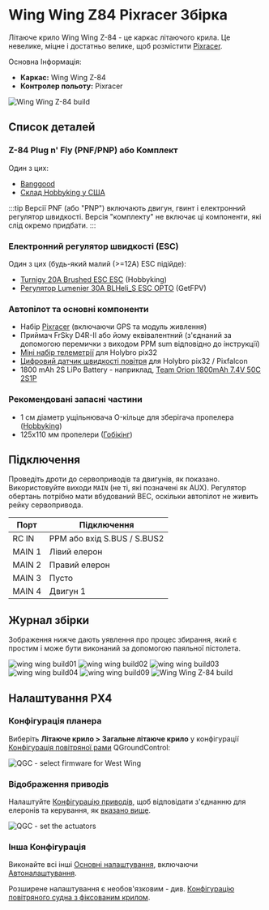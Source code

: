 # Wing Wing Z84 Pixracer Збірка

Літаюче крило Wing Wing Z-84 - це каркас літаючого крила. Це невелике, міцне і достатньо велике, щоб розмістити [Pixracer](../flight_controller/pixracer.md).

Основна Інформація:

- **Каркас:** Wing Wing Z-84
- **Контролер польоту:** Pixracer

![Wing Wing Z-84 build](../../assets/airframes/fw/wing_wing/wing_wing_build11.jpg)

## Список деталей

### Z-84 Plug n' Fly (PNF/PNP) або Комплект

Один з цих:
- [Banggood](https://www.banggood.com/Wing-Wing-Z-84-Z84-EPO-845mm-Wingspan-Flying-Wing-PNP-p-973125.html)
- [Склад Hobbyking у США](https://hobbyking.com/en_us/wing-wing-z-84-epo-845mm-kit.html)

:::tip
Версії PNF (або "PNP") включають двигун, гвинт і електронний регулятор швидкості.
Версія "комплекту" не включає ці компоненти, які слід окремо придбати.
:::


### Електронний регулятор швидкості (ESC)

Один з цих (будь-який малий (>=12A) ESC підійде):

- [Turnigy 20A Brushed ESC ESC](https://hobbyking.com/en_us/turnigy-20a-brushed-esc.html) (Hobbyking)
- [Регулятор Lumenier 30A BLHeli_S ESC OPTO](https://www.getfpv.com/lumenier-30a-blheli-s-esc-opto-2-4s.html) (GetFPV)

### Автопілот та основні компоненти

- Набір [Pixracer](../flight_controller/pixracer.md) (включаючи GPS та модуль живлення)
- Приймач FrSky D4R-II або йому еквівалентний (з'єднаний за допомогою перемички з виходом PPM sum відповідно до інструкції)
- [Міні набір телеметрії](../flight_controller/pixfalcon.md#availability) для Holybro pix32
- [Цифровий датчик швидкості повітря](../flight_controller/pixfalcon.md#availability) для Holybro pix32 / Pixfalcon
- 1800 mAh 2S LiPo Battery - наприклад, [Team Orion 1800mAh 7.4V 50C 2S1P](https://teamorion.com/en/batteries-en/lipo/soft-case/team-orion-lipo-1800-2s-7-4v-50c-xt60-en/)


### Рекомендовані запасні частини

- 1 см діаметр ущільнювача O-кільце для зберігача пропелера ([Hobbyking](https://hobbyking.com/en_us/wing-wing-z-84-o-ring-10pcs.html))
- 125x110 мм пропелери ([Гобікінг](https://hobbyking.com/en_us/gws-ep-propeller-dd-5043-125x110mm-green-6pcs-set.html))

## Підключення

Проведіть дроти до сервоприводів та двигунів, як показано. Використовуйте виходи `MAIN` (не ті, які позначені як AUX). Регулятор обертань потрібно мати вбудований BEC, оскільки автопілот не живить рейку сервопривода.

| Порт   | Підключення                 |
| ------ | --------------------------- |
| RC IN  | PPM або вхід S.BUS / S.BUS2 |
| MAIN 1 | Лівий елерон                |
| MAIN 2 | Правий елерон               |
| MAIN 3 | Пусто                       |
| MAIN 4 | Двигун 1                    |


## Журнал збірки

Зображення нижче дають уявлення про процес збирання, який є простим і може бути виконаний за допомогою паяльної пістолета.

![wing wing build01](../../assets/airframes/fw/wing_wing/wing_wing_build01.jpg) ![wing wing build02](../../assets/airframes/fw/wing_wing/wing_wing_build02.jpg) ![wing wing build03](../../assets/airframes/fw/wing_wing/wing_wing_build03.jpg) ![wing wing build04](../../assets/airframes/fw/wing_wing/wing_wing_build04.jpg) ![wing wing build09](../../assets/airframes/fw/wing_wing/wing_wing_build09.jpg) ![Wing Wing Z-84 build](../../assets/airframes/fw/wing_wing/wing_wing_build11.jpg)

## Налаштування PX4

### Конфігурація планера

Виберіть **Літаюче крило > Загальне літаюче крило** у конфігурації [Конфігурація повітряної рами](../config/airframe.md) QGroundControl:

![QGC - select firmware for West Wing](../../assets/airframes/fw/wing_wing/qgc_firmware_flying_wing_west_wing.png)

### Відображення приводів

Налаштуйте [Конфігурацію приводів](../config/actuators.md), щоб відповідати з'єднанню для елеронів та керування, як [вказано вище](#wiring).

![QGC - set the actuators](../../assets/airframes/fw/wing_wing/qgc_actuator_config.png)

### Інша Конфігурація

Виконайте всі інші [Основні налаштування](../config/index.md), включаючи [Автоналаштування](../config/autotune.md).

Розширене налаштування є необов'язковим - див. [Конфігурацію повітряного судна з фіксованим крилом](../config_fw/index.md).
